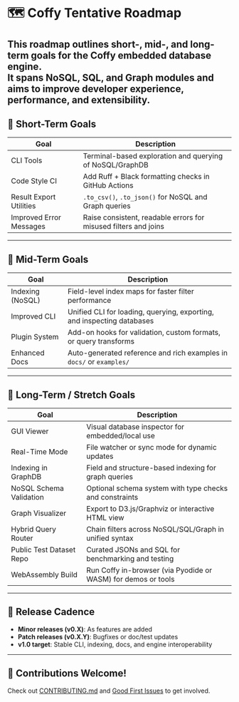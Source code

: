 # 🗺️ Coffy Tentative Roadmap

This roadmap outlines short-, mid-, and long-term goals for the Coffy embedded database engine.  
It spans NoSQL, SQL, and Graph modules and aims to improve developer experience, performance, and extensibility.
---

## 🥇 Short-Term Goals

| Goal | Description |
|------|-------------|
| CLI Tools | Terminal-based exploration and querying of NoSQL/GraphDB |
| Code Style CI | Add Ruff + Black formatting checks in GitHub Actions |
| Result Export Utilities | `.to_csv()`, `.to_json()` for NoSQL and Graph queries |
| Improved Error Messages | Raise consistent, readable errors for misused filters and joins |

---

## 🥈 Mid-Term Goals

| Goal | Description |
|------|-------------|
| Indexing (NoSQL) | Field-level index maps for faster filter performance |
| Improved CLI | Unified CLI for loading, querying, exporting, and inspecting databases |
| Plugin System | Add-on hooks for validation, custom formats, or query transforms |
| Enhanced Docs | Auto-generated reference and rich examples in `docs/` or `examples/` |

---

## 🥉 Long-Term / Stretch Goals

| Goal | Description |
|------|-------------|
| GUI Viewer | Visual database inspector for embedded/local use |
| Real-Time Mode | File watcher or sync mode for dynamic updates |
| Indexing in GraphDB | Field and structure-based indexing for graph queries |
| NoSQL Schema Validation | Optional schema system with type checks and constraints |
| Graph Visualizer | Export to D3.js/Graphviz or interactive HTML view |
| Hybrid Query Router | Chain filters across NoSQL/SQL/Graph in unified syntax |
| Public Test Dataset Repo | Curated JSONs and SQL for benchmarking and testing |
| WebAssembly Build | Run Coffy in-browser (via Pyodide or WASM) for demos or tools |

---

## 🔄 Release Cadence

- **Minor releases (v0.X)**: As features are added  
- **Patch releases (v0.X.Y)**: Bugfixes or doc/test updates  
- **v1.0 target**: Stable CLI, indexing, docs, and engine interoperability

---

## 🧠 Contributions Welcome!

Check out [CONTRIBUTING.md](../.github/CONTRIBUTING.md) and [Good First Issues](https://github.com/nsarathy/Coffy/issues?q=is%3Aissue+is%3Aopen+label%3A%22good+first+issue%22) to get involved.
